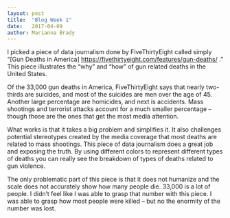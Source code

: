 ```yaml
---
layout: post
title:  "Blog Week 1"
date:   2017-04-09
author: Marianna Brady
---
```


I picked a piece of data journalism done by FiveThirtyEight called simply “[Gun Deaths in America] https://fivethirtyeight.com/features/gun-deaths/
.” This piece illustrates the “why” and “how” of gun related deaths in the United States.

Of the 33,000 gun deaths in America, FiveThirtyEight says that nearly two-thirds are suicides, and most of the suicides are men over the age of 45. Another large percentage are homicides, and next is accidents. Mass shootings and terrorist attacks account for a much smaller percentage – though those are the ones that get the most media attention.

What works is that it takes a big problem and simplifies it. It also challenges potential stereotypes created by the media coverage that most deaths are related to mass shootings. This piece of data journalism does a great job and exposing the truth. By using different colors to represent different types of deaths you can really see the breakdown of types of deaths related to gun violence.

The only problematic part of this piece is that it does not humanize and the scale does not accurately show how many people die. 33,000 is a lot of people. I didn’t feel like I was able to grasp that number with this piece. I was able to grasp how most people were killed – but no the enormity of the number was lost.
